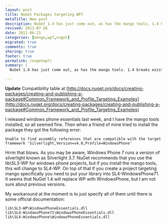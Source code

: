 ```yaml
---
layout: post
title: NuGet Packages targeting WP7
metaTitle: New post
description: NuGet 1.4 has just come out, as has the mango tools. 1.4 breaks existing targets, here is my solution
revised: 2011-07-26
date: 2011-06-21
categories: [mango,wp7,nuget]
migrated: true
comments: true
sharing: true
footer: true
permalink: /nugetwp7/
summary: | 
  NuGet 1.4 has just come out, as has the mango tools. 1.4 breaks existing targets, here is my solution

---
```

**Update** Compatibility table at [http://docs.nuget.org/docs/creating-packages/creating-and-publishing-a-package#Common_Framework_and_Profile_Targeting_Examples](http://docs.nuget.org/docs/creating-packages/creating-and-publishing-a-package#Common_Framework_and_Profile_Targeting_Examples)

I released windows phone essentials last week, and I have the mango tools installed, so all seemed fine. Then when a friend of mine tried to install the package they got the following error:

    Unable to find assembly references that are compatible with the target framework 'Silverlight,Version=v4.0,Profile=WindowsPhone'

Hrrm that blows. As you may be aware, Windows Phone 7 runs a version of silverlight known as Silverlight 3.7. NuGet recommends that you use the lib\SL3-WP for windows phone projects, but if you install the mango tools, this will change to SL4-WP. On top of that if you create a project targeting mango specifically you need to put your library into SL4-WindowsPhone71. It seems that NuGet 1.4 will replace WP with WindowsPhone, but I am not sure about previous versions.

My workaround at the moment is to just specify all of them until there is some official documentation:
 
    lib\SL3-WP\WindowsPhoneEssentials.dll
    lib\SL4-WindowsPhone71\WindowsPhoneEssentials.dll
    lib\SL4-WindowsPhone\WindowsPhoneEssentials.dll